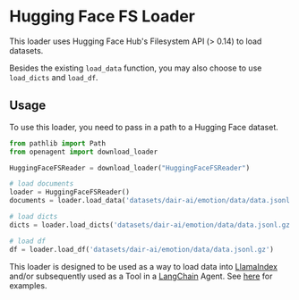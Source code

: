 # Hugging Face FS Loader

This loader uses Hugging Face Hub's Filesystem API (> 0.14) to 
load datasets.

Besides the existing `load_data` function, you may also choose to use
`load_dicts` and `load_df`.

## Usage

To use this loader, you need to pass in a path to a Hugging Face dataset.

```python
from pathlib import Path
from openagent import download_loader

HuggingFaceFSReader = download_loader("HuggingFaceFSReader")

# load documents
loader = HuggingFaceFSReader()
documents = loader.load_data('datasets/dair-ai/emotion/data/data.jsonl.gz')

# load dicts
dicts = loader.load_dicts('datasets/dair-ai/emotion/data/data.jsonl.gz')

# load df
df = loader.load_df('datasets/dair-ai/emotion/data/data.jsonl.gz')

```

This loader is designed to be used as a way to load data into [LlamaIndex](https://github.com/jerryjliu/gpt_index/tree/main/gpt_index) and/or subsequently used as a Tool in a [LangChain](https://github.com/hwchase17/langchain) Agent. See [here](https://github.com/emptycrown/llama-hub/tree/main) for examples.


